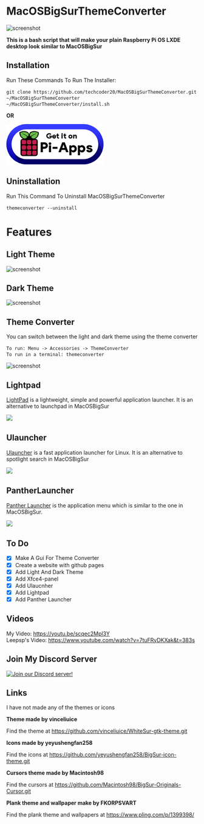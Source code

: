 # MacOSBigSurThemeConverter

![screenshot](https://raw.githubusercontent.com/techcoder20/MacOSBigSurThemeConverter/main/Screenshots/MacOSBigSurLightScreenshot.png)

**This is a bash script that will make your plain Raspberry Pi OS LXDE desktop look similar to MacOSBigSur**  
  
## Installation
Run These Commands To Run The Installer:  
```
git clone https://github.com/techcoder20/MacOSBigSurThemeConverter.git ~/MacOSBigSurThemeConverter
~/MacOSBigSurThemeConverter/install.sh
```
**OR**  

 
[![badge](https://github.com/Botspot/pi-apps/blob/master/icons/badge.png?raw=true)](https://github.com/Botspot/pi-apps)    


## Uninstallation 
Run This Command To Uninstall MacOSBigSurThemeConverter
```
themeconverter --uninstall
```

# Features

## Light Theme
![screenshot](https://raw.githubusercontent.com/techcoder20/MacOSBigSurThemeConverter/main/Screenshots/MacOSBigSurLightScreenshot.png)

## Dark Theme
![screenshot](https://raw.githubusercontent.com/techcoder20/MacOSBigSurThemeConverter/main/Screenshots/MacOSBigSurDarkScreenshot.png)

## Theme Converter
You can switch between the light and dark theme using the theme converter  

```
To run: Menu -> Accessories -> ThemeConverter
To run in a terminal: themeconverter
```

![screenshot](https://raw.githubusercontent.com/techcoder20/MacOSBigSurThemeConverter/main/Screenshots/MacOSBigSurThemeConverterGUI.png)

## Lightpad
[LightPad](https://github.com/libredeb/lightpad) is a lightweight, simple and powerful application launcher. It is an alternative to launchpad in MacOSBigSur   

<img src="https://raw.githubusercontent.com/techcoder20/MacOSBigSurThemeConverter/main/Screenshots/Lightpad.gif">

## Ulauncher
[Ulauncher](https://ulauncher.io/) is a fast application launcher for Linux. It is an alternative to spotlight search in MacOSBigSur 
   
<img src="https://raw.githubusercontent.com/techcoder20/MacOSBigSurThemeConverter/main/Screenshots/Ulauncher.gif">

## PantherLauncher
[Panther Launcher](https://github.com/phoenixbyrd/panther_launcher) is the application menu which is similar to the one in MacOSBigSur.

<img src="https://raw.githubusercontent.com/techcoder20/MacOSBigSurThemeConverter/main/Screenshots/PantherLauncher.gif">

## To Do
- [X] Make A Gui For Theme Converter
- [X] Create a website with github pages
- [X] Add Light And Dark Theme
- [X] Add Xfce4-panel
- [X] Add Ulaucnher
- [X] Add Lightpad
- [X] Add Panther Launcher

## Videos 
My Video: https://youtu.be/scqec2Mpl3Y   
Leepsp's Video: https://www.youtube.com/watch?v=7tuFRyDKXak&t=383s   

## Join My Discord Server  
[![Join our Discord server!](https://invidget.switchblade.xyz/WKdBuBKhgm)](https://discord.gg/WKdBuBKhgm)
  
## Links
I have not made any of the themes or icons    
  
**Theme made by vinceliuice**   

Find the theme at https://github.com/vinceliuice/WhiteSur-gtk-theme.git  

  
**Icons made by yeyushengfan258**  

Find the icons at https://github.com/yeyushengfan258/BigSur-icon-theme.git 

  
**Cursors theme made by Macintosh98**  

Find the cursors at https://github.com/Macintosh98/BigSur-Originals-Cursor.git   

**Plank theme and wallpaper make by FKORPSVART**  

Find the plank theme and wallpapers at https://www.pling.com/p/1399398/

